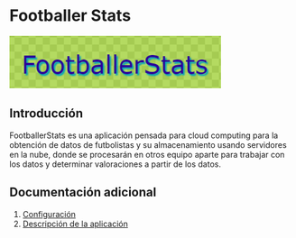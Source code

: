 # Footballer Stats

![Footballerstats](./imagenes/footballerstats.png)

## Introducción
FootballerStats es una aplicación pensada para cloud computing para la obtención de datos de futbolistas y su almacenamiento usando servidores en la nube, donde se procesarán en otros equipo aparte para trabajar con los datos y determinar valoraciones a partir de los datos.

## Documentación adicional
1. [Configuración](./docs/hito0/InicialConfig.md)
2. [Descripción de la aplicación](./docs/hito0/ProblemDesc.md)